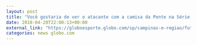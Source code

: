 ```yaml
---
layout: post
title: "Você gostaria de ver o atacante com a camisa da Ponte na Série B?"
date: 2018-04-20T22:00:13+00:00
external_link: "https://globoesporte.globo.com/sp/campinas-e-regiao/futebol/times/ponte-preta/votacao/pontepretano-voce-gostaria-de-ver-luis-fabiano-com-a-camisa-da-ponte-na-serie-b-c445f578-e347-471f-b40e-e8bcbb313256.ghtml"
categories: news globo.com
---
```

